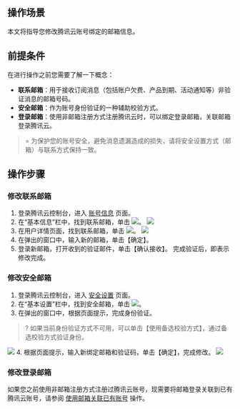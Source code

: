 ## 操作场景

本文将指导您修改腾讯云账号绑定的邮箱信息。

## 前提条件
在进行操作之前您需要了解一下概念：
- **联系邮箱**：用于接收订阅消息（包括账户欠费、产品到期、活动通知等）非验证消息的邮箱号码。
- **安全邮箱**：作为账号身份验证的一种辅助校验方式。
- **登录邮箱**：使用非邮箱注册方式注册腾讯云时，可以绑定登录邮箱，关联邮箱登录腾讯云。

>= 为保护您的账号安全，避免消息遗漏造成的损失，请将安全设置方式（邮箱）与联系方式保持一致。
>

## 操作步骤

### 修改联系邮箱

1. 登录腾讯云控制台，进入 [账号信息](https://console.cloud.tencent.com/developer) 页面。
2. 在“基本信息”栏中，找到联系邮箱，单击 ![](https://main.qcloudimg.com/raw/ddb7d79be334083e94f5487471817771.png)。
![](https://main.qcloudimg.com/raw/b724c1a559cc1a5f8e5407d3b64fad87.png)
3. 在用户详情页面，找到联系邮箱，单击 ![](https://main.qcloudimg.com/raw/ddb7d79be334083e94f5487471817771.png)。
![](https://main.qcloudimg.com/raw/03dac4fb773a17a0605811733120efa3.png)
4. 在弹出的窗口中，输入新的邮箱，单击【确定】。
5. 登录新邮箱，打开收到的验证邮件，单击【确认接收】。
完成验证后，即表示修改完成。

### 修改安全邮箱

1. 登录腾讯云控制台，进入 [安全设置](https://console.cloud.tencent.com/developer/security) 页面。
2. 在“基本设置”栏中，找到安全邮箱，单击 ![](https://main.qcloudimg.com/raw/ddb7d79be334083e94f5487471817771.png)。
3. 在弹出的窗口中，根据页面提示，完成身份验证。
>? 如果当前身份验证方式不可用，可以单击【使用备选校验方式】，通过备选校验方式验证身份。
>
![](https://main.qcloudimg.com/raw/5818c36283aa4f3c10c238322f79309e.jpg)
4. 根据页面提示，输入新绑定邮箱和验证码，单击【确定】，完成修改。
![](https://main.qcloudimg.com/raw/8b5da6c6579eb1036d69db802e363693.png)

### 修改登录邮箱

如果您之前使用非邮箱注册方式注册过腾讯云账号，现需要将邮箱登录关联到已有腾讯云账号，请参阅 [使用邮箱关联已有账号](https://cloud.tencent.com/document/product/378/14608#.E4.BD.BF.E7.94.A8.E9.82.AE.E7.AE.B1.E5.85.B3.E8.81.94.E5.B7.B2.E6.9C.89.E8.B4.A6.E5.8F.B7) 操作。
